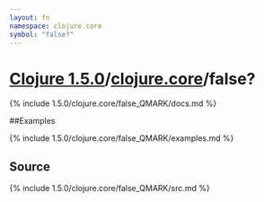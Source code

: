 ```yaml
---
layout: fn
namespace: clojure.core
symbol: "false?"
---
```


# [Clojure 1.5.0](../../)/[clojure.core](../)/false?

{% include 1.5.0/clojure.core/false_QMARK/docs.md %}

##Examples

{% include 1.5.0/clojure.core/false_QMARK/examples.md %}
## Source
{% include 1.5.0/clojure.core/false_QMARK/src.md %}

